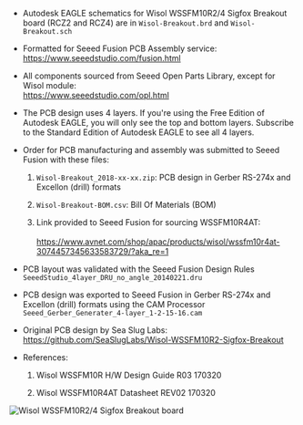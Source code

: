 - Autodesk EAGLE schematics for Wisol WSSFM10R2/4 Sigfox Breakout board (RCZ2 and RCZ4) are in `Wisol-Breakout.brd` and `Wisol-Breakout.sch`

- Formatted for Seeed Fusion PCB Assembly service: <br>
  https://www.seeedstudio.com/fusion.html

- All components sourced from Seeed Open Parts Library, except for Wisol module: <br>
  https://www.seeedstudio.com/opl.html

- The PCB design uses 4 layers. If you're using the Free Edition of Autodesk EAGLE, you will only see the top and bottom layers.
  Subscribe to the Standard Edition of Autodesk EAGLE to see all 4 layers.

- Order for PCB manufacturing and assembly was submitted to Seeed Fusion with these files:

  1. `Wisol-Breakout_2018-xx-xx.zip`: PCB design in Gerber RS-274x and Excellon (drill) formats
  
  1. `Wisol-Breakout-BOM.csv`: Bill Of Materials (BOM)
  
  1. Link provided to Seeed Fusion for sourcing WSSFM10R4AT: <br>																									
    https://www.avnet.com/shop/apac/products/wisol/wssfm10r4at-3074457345633583729/?aka_re=1																							

- PCB layout was validated with the Seeed Fusion Design Rules `SeeedStudio_4layer_DRU_no_angle_20140221.dru`

- PCB design was exported to Seeed Fusion in Gerber RS-274x and Excellon (drill) formats using the CAM Processor `Seeed_Gerber_Generater_4-layer_1-2-15-16.cam`

- Original PCB design by Sea Slug Labs: <br>
  https://github.com/SeaSlugLabs/Wisol-WSSFM10R2-Sigfox-Breakout

- References:

  1. Wisol WSSFM10R H/W Design Guide R03 170320
  
  1. Wisol WSSFM10R4AT Datasheet REV02 170320

![Wisol WSSFM10R2/4 Sigfox Breakout board](https://raw.githubusercontent.com/lupyuen/Wisol-WSSFM10R-Sigfox-Breakout/master/Hardware/PCB.png)
